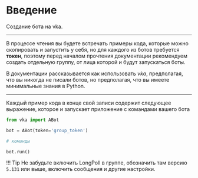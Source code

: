 # Введение

Создание бота на vka.

***

В процессе чтения вы будете встречать примеры кода, которые можно скопировать и запустить у себя, но для каждого из ботов требуется __токен__, поэтому перед началом прочтения документации рекомендуем создать отдельную группу, от лица которой и будут запускаться боты.

В документации рассказывается как использовать _vka_, предполагая, что вы никогда не писали ботов, но предполагая, что вы имеете минимальные знания в Python.

***
Каждый пример кода в конце свой записи содержит следующее выражение, которое и запускает приложение с командами вашего бота
```python
from vka import ABot

bot = ABot(token='group_token')

# команды 

bot.run()

```


!!! Tip
    Не забудьте включить LongPoll в группе, обозначить там версию `5.131` или выше, включить сообщения и другие настройки.
    


